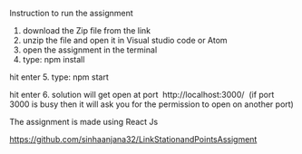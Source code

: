 Instruction to run the assignment

1. download the Zip file from the link
2. unzip the file and open it in Visual studio code or Atom 
3. open the assignment in the terminal
4. type: npm install 

hit enter
5. type: npm start 

hit enter
6. solution will get open at port  http://localhost:3000/  (if port 3000 is busy then it will ask you for the permission to open on another port)

The assignment is made using React Js

https://github.com/sinhaanjana32/LinkStationandPointsAssigment
